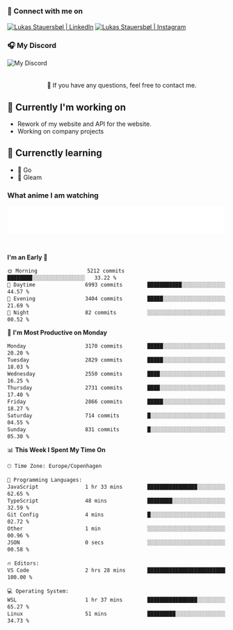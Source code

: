 ### 🔗 Connect with me on
<a href="https://www.instagram.com/lukas_stauersbol" target="_blank"><img align="center" src="https://raw.githubusercontent.com/stauersbol/stauersbol/main/images/instagram.svg" alt="Lukas Stauersbøl | LinkedIn" width="30px"/></a>
<a href="https://www.linkedin.com/in/lukas-stauersbol/" target="_blank"><img align="center" src="https://raw.githubusercontent.com/stauersbol/stauersbol/main/images/linkedin.svg" alt="Lukas Stauersbøl | Instagram" width="30px"/></a>

<p align="center">
 <h3>🎧 My Discord</h3>
 <img align="left" height="55px" src="https://discord.c99.nl/widget/theme-2/147806323323568128.png" alt="My Discord" />
</p>

<br/>
<br/>
<br/>
💬 If you have any questions, feel free to contact me.

## 🔭 Currently I'm working on
- Rework of my website and API for the website.
- Working on company projects
 
## 🌱 Currenctly learning
- 💙 Go
- 💜 Gleam

### What anime I am watching
<a href="https://anilist.co/user/slashiy/" align="center"><img align="center" width="500px" src="metrics.plugin.personal.anilist.svg" /></a>

<br/>

<!--START_SECTION:waka-->
**I'm an Early 🐤** 

```text
🌞 Morning                5212 commits        ████████░░░░░░░░░░░░░░░░░   33.22 % 
🌆 Daytime                6993 commits        ███████████░░░░░░░░░░░░░░   44.57 % 
🌃 Evening                3404 commits        █████░░░░░░░░░░░░░░░░░░░░   21.69 % 
🌙 Night                  82 commits          ░░░░░░░░░░░░░░░░░░░░░░░░░   00.52 % 
```
📅 **I'm Most Productive on Monday** 

```text
Monday                   3170 commits        █████░░░░░░░░░░░░░░░░░░░░   20.20 % 
Tuesday                  2829 commits        █████░░░░░░░░░░░░░░░░░░░░   18.03 % 
Wednesday                2550 commits        ████░░░░░░░░░░░░░░░░░░░░░   16.25 % 
Thursday                 2731 commits        ████░░░░░░░░░░░░░░░░░░░░░   17.40 % 
Friday                   2866 commits        █████░░░░░░░░░░░░░░░░░░░░   18.27 % 
Saturday                 714 commits         █░░░░░░░░░░░░░░░░░░░░░░░░   04.55 % 
Sunday                   831 commits         █░░░░░░░░░░░░░░░░░░░░░░░░   05.30 % 
```


📊 **This Week I Spent My Time On** 

```text
🕑︎ Time Zone: Europe/Copenhagen

💬 Programming Languages: 
JavaScript               1 hr 33 mins        ████████████████░░░░░░░░░   62.65 % 
TypeScript               48 mins             ████████░░░░░░░░░░░░░░░░░   32.59 % 
Git Config               4 mins              █░░░░░░░░░░░░░░░░░░░░░░░░   02.72 % 
Other                    1 min               ░░░░░░░░░░░░░░░░░░░░░░░░░   00.96 % 
JSON                     0 secs              ░░░░░░░░░░░░░░░░░░░░░░░░░   00.58 % 

🔥 Editors: 
VS Code                  2 hrs 28 mins       █████████████████████████   100.00 % 

💻 Operating System: 
WSL                      1 hr 37 mins        ████████████████░░░░░░░░░   65.27 % 
Linux                    51 mins             █████████░░░░░░░░░░░░░░░░   34.73 % 
```


<!--END_SECTION:waka-->
